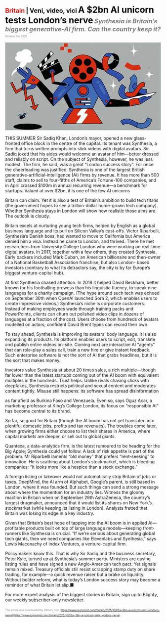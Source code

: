 <span style="color:#E3120B; font-size:14.9pt; font-weight:bold;">Britain</span> <span style="color:#000000; font-size:14.9pt; font-weight:bold;">| Veni, video, vici</span>
<span style="color:#000000; font-size:21.0pt; font-weight:bold;">A $2bn AI unicorn tests London’s nerve</span>
<span style="color:#808080; font-size:14.9pt; font-weight:bold; font-style:italic;">Synthesia is Britain’s biggest generative-AI firm. Can the country keep it?</span>
<span style="color:#808080; font-size:6.2pt;">October 2nd 2025</span>

![](../images/046_A_2bn_AI_unicorn_tests_Londons_nerve/p0185_img01.jpeg)

THIS SUMMER Sir Sadiq Khan, London’s mayor, opened a new glass- fronted office block in the centre of the capital. Its tenant was Synthesia, a firm that turns written prompts into slick videos with digital avatars. Sir Sadiq joked that his aides would welcome an avatar of him—better dressed and reliably on script. On the subject of Synthesia, however, he was less modest. The firm, he said, was a great “London success story”. For once the cheerleading was justified. Synthesia is one of the largest British generative-artificial-intelligence (AI) firms by revenue. It has more than 500 staff, claims to sell to four-fifths of America’s Fortune-100 companies, and in April crossed $100m in annual recurring revenue—a benchmark for startups. Valued at over $2bn, it is one of the few AI unicorns

Britain can claim. Yet it is also a test of Britain’s ambition to build tech titans (the government hopes to see a trillion-dollar home-grown tech company). Whether Synthesia stays in London will show how realistic those aims are. The outlook is cloudy.

Britain excels at nurturing young tech firms, helped by English as a global business language and its pull on Silicon Valley’s cast-offs. Victor Riparbelli, Synthesia’s Danish boss, had wanted to move to California but America denied him a visa. Instead he came to London, and thrived. There he met researchers from University College London who were working on real-time digital avatars. In 2017, together with a few others, they created Synthesia. Early backers included Mark Cuban, an American billionaire and then-owner of a National Basketball Association franchise, but also London- based investors (contrary to what its detractors say, the city is by far Europe’s biggest venture-capital hub).

At first Synthesia chased attention. In 2018 it helped David Beckham, better known for his footballing prowess than his linguistic fluency, to speak nine languages for a charity campaign. (The hype around such tech was echoed on September 30th when OpenAI launched Sora 2, which enables users to create impressive videos.) Synthesia’s niche is corporate customers. Instead of making employees wade through training packs and PowerPoints, clients can churn out polished video clips in dozens of languages at a fraction of the cost. Users choose from hundreds of avatars modelled on actors; confident David Brent types can record their own.

To stay ahead, Synthesia is improving its avatars’ body language. It is also expanding its products. Its platform enables users to script, edit, translate and publish entire videos on-site. Coming next are interactive AI “agents” that can role-play a sales call, train a new hire or give instant feedback. Such enterprise software is not the sort of AI that grabs headlines, but it is the sort that makes money.

Investors value Synthesia at about 20 times sales, a rich multiple—though far lower than the latest startups coming out of the AI boom with equivalent multiples in the hundreds. Trust helps. Unlike rivals chasing clicks with deepfakes, Synthesia restricts political and sexual content and moderates content tightly. Misuse still happens: its software has spread disinformation

as far afield as Burkina Faso and Venezuela. Even so, says Oguz Acar, a marketing professor at King’s College London, its focus on “responsible AI” has become central to its brand.

So far, so good for Britain (though the AI boom has not yet translated into plentiful domestic jobs, profits and tax revenues). The troubles come later, when growing firms either choose to list their shares in America, where capital markets are deeper, or sell out to global giants.

Quantexa, a data-analytics firm, is the latest rumoured to be heading for the Big Apple; Synthesia could yet follow. A lack of risk appetite is part of the problem. Mr Riparbelli laments “old money” that prefers “rent-seeking” to innovation. He is scathing about London’s stockmarket, which is bleeding companies: “It looks more like a hospice than a stock exchange.”

A foreign listing or takeover would not automatically strip Britain of jobs or taxes. DeepMind, the AI arm of Alphabet, Google’s parent, is still based in London, where it was founded. But such things can send a strong message about where the momentum for an industry lies. Witness the gloomy reaction in Britain when on September 29th AstraZeneca, the country’s largest drugmaker, announced that it would list its shares on New York’s stockmarket (while keeping its listing in London). Analysts fretted that Britain was losing its edge in a key industry.

Given that Britain’s best hope of tapping into the AI boom is in applied AI— profitable products built on top of large language models—keeping front- runners like Synthesia is crucial. “If we’re serious about generating global tech giants, then we need companies like Elevenlabs and Synthesia,” says Lewis Maconachy of Index Ventures, a venture-capital firm.

Policymakers know this. That is why Sir Sadiq and the business secretary, Peter Kyle, turned up at Synthesia’s summer party. Ministers are easing listing rules and have signed a new Anglo-American tech pact. Yet signals remain mixed. Treasury officials still resist scrapping stamp duty on share trading, for example—a quick revenue raiser but a brake on liquidity. Without bolder reform, what is today’s London success story may become a reminder of what Britain let slip.■

For more expert analysis of the biggest stories in Britain, sign up to Blighty, our weekly subscriber-only newsletter.

<span style="color:#808080; font-size:6.2pt;">This article was downloaded by zlibrary from [https://www.economist.com//britain/2025/10/02/a-2bn-ai-unicorn-tests-londons-nerve](https://www.economist.com//britain/2025/10/02/a-2bn-ai-unicorn-tests-londons-nerve)</span>